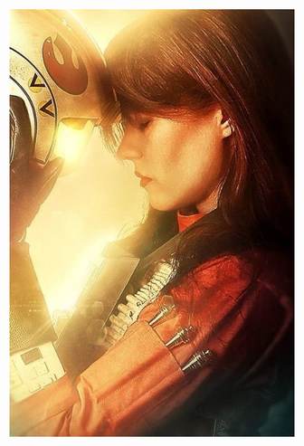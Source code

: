 
<img src=".43971.jpg">
      























































































